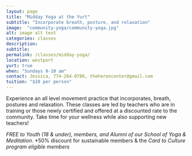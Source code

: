 ```yaml
---
layout: page
title: "Midday Yoga at the Yurt"
subtitle: "Incorporate breath, posture, and relaxation"
image:  "community-yoga/community-yoga.jpg"
alt: image alt text
categories: classes
description:
subtitle:
permalink: /classes/midday-yoga/
location: westport
yurt: true
when: "Sundays 9-10 am"
contact: Jessica, 774-264-0786, theheroncenter@gmail.com
tuition: "$10 per person"
---
```



Experience an all level movement practice that incorporates, breath, postures and relaxation. These classes are led by teachers who are in training or those newly certified and offered at a discounted rate to the community. Take time for your wellness while also supporting new teachers! 

*FREE to Youth (18 & under), members, and Alumni of our School of Yoga & Meditation.*
*50% discount for sustainable members & the *Card to Culture program eligible members*